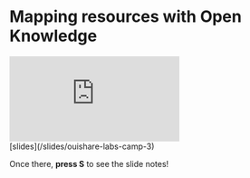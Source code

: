 <h1>Mapping resources with Open Knowledge</h1>
<iframe class="cover video" src="https://www.youtube.com/embed/LZgWXEShJoY" frameborder="0" allowfullscreen></iframe>

<br>
[slides](/slides/ouishare-labs-camp-3)

Once there, **press S** to see the slide notes!
